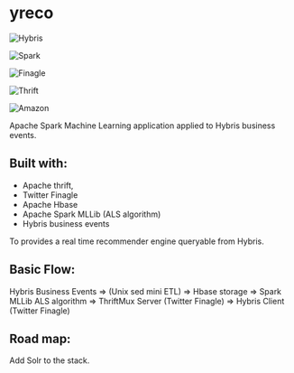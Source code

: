 # yreco
![Hybris](http://static1.squarespace.com/static/52b0f50ae4b0bb29db95a077/t/547f6d4ee4b046b3148da91c/1417637198924/hybris-icon.png)

![Spark](http://spark.apache.org/docs/latest/img/spark-logo-hd.png)

![Finagle](https://pbs.twimg.com/profile_images/378800000650818162/903f3158869844f68b0fd36dde6b2d29_400x400.png)

![Thrift](http://no-cache.appdynamics-static.com/appsphere/logos/thrift_350.png)

![Amazon](http://1.bp.blogspot.com/-SJhlctsnGFA/UFYEW8c5VvI/AAAAAAAAACk/-ZBbpmv886s/s1600/20100517_amazon.gif)



Apache Spark Machine Learning application applied to Hybris business events.

## Built with:

* Apache thrift,
* Twitter Finagle
* Apache Hbase
* Apache Spark MLLib (ALS algorithm)
* Hybris business events

To provides a real time recommender engine queryable from Hybris.

## Basic Flow:

Hybris Business Events => 
     (Unix sed mini ETL)  => 
       Hbase storage          =>
          Spark MLLib ALS algorithm =>
             ThriftMux Server (Twitter Finagle) =>
               Hybris Client (Twitter Finagle)
               

## Road map:               
  Add Solr to the stack.
         
       
